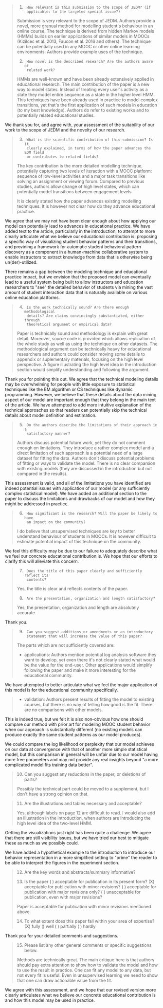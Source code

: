 > 1.      How relevant is this submission to the scope of JEDM? (if
>         applicable: to the targeted special issue?)
>
> Submission is very relevant to the scope of JEDM. Authors provide a novel,
> more granual method for modelling student's behaviour in an online course.
> The technique is derived from hidden Markov models (HMMs) builds on earlier
> applications of similar models in MOOCs (Kizilcec et al. 2013, Faucon et
> al. 2016 and others). The technique can be potentially used in any MOOC or
> other online learning environments. Authors provide example uses of the
> technique.
>
> 2.      How novel is the described research? Are the authors aware of
>         related work?
>
> HMMs are well-known and have been already extensively applied in
> educational research. The main contribution of the paper is a new way to
> model states. Instead of treating every user's activity as a state they
> model entire sequence as a state in the higher level HMM. This techniques
> have been already used in practice to model complex transitions, yet that's
> the first application of such models in education (to my best knowledge).
> Authors do refer to existing works and to potentially related educational
> studies.

We thank you for, and agree with, your assessment of the suitability of our
work to the scope of JEDM and the novelty of our research.

> 3.      What is the scientific contribution of this submission? Is it
>         clearly explained, in terms of how the paper advances the EDM field
>         or contributes to related fields?
>
> The key contribution is the more detailed modelling technique, potentially
> capturing two levels of iteraction with a MOOC platform: sequence of
> low-level activities and a major task transitions like solving an
> assignment or viewing forum. Compared to previous studies, authors allow
> change of high level states, which can potentially model transitions
> between engagement levels.
>
> It is clearly stated how the paper advances existing modelling techniques.
> It is however not clear how do they advance educational practice.

We agree that we may not have been clear enough about how applying our
model can potentially lead to advances in educational practice.  We have
added text to the article, particularly in the introduction, to attempt to
more clearly articulate what we believe our educational contribution is:
proposing a specific way of visualizing student behavior patterns and their
transitions, and providing a framework for automatic student behavioral
pattern discovery as a component in a human-machine collaborative system to
enable instructors to extract knowledge from data that is otherwise being
un(der)-utilized.

There remains a gap between the modeling technique and educational practice
impact, but we envision that the proposed model can eventually lead to a
useful system being built to allow instructors and education researchers to
"see" the detailed behavior of students via mining the vast amount of
student interaction data that is naturally available on various online
education platforms.


> 4.      Is the work technically sound? Are there enough methodological
>         details? Are claims convincingly substantiated, either through
>         theoretical argument or empirical data?
>
> Paper is technically sound and methodology is explain with great detail.
> Moreover, source code is provided which allows replication of the whole
> study as well as using the technique on other datasets. The methodological
> argument can be technically heavy for educational researchers and authors
> could consider moving some details to appendix or suplementary materials,
> focusing on the high level perspective. A figure illustrating the high
> level idea in the introduction section would simplify understanding and
> following the argument.

Thank you for pointing this out. We agree that the technical modeling
details may be overwhelming for people with little exposure to statistical
techniques like the EM algorithm or CS techniques like dynamic programming.
However, we believe that these details about the data mining aspect of our
model are important enough that they belong in the main text of the
article. We have attempted to add more intuitive explanation of the
technical approaches so that readers can potentially skip the technical
details about model definition and estimation.

> 5.      Do the authors describe the limitations of their approach in a
>         satisfactory manner?
>
> Authors discuss potential future work, yet they do not comment enough on
> limitations. They introduce a rather complex model and a direct limitation
> of such approach is a potential need of a large dataset for fitting the
> data. Authors don't discuss potential problems of fitting or ways to
> validate the model. There is no clear comparsion with existing models (they
> are discussed in the introduction but not compared in the results).

This assessment is valid, and all of the limitations you have identified
are indeed potential issues with application of our model (or any
sufficiently complex statistical model). We have added an additional
section to the paper to discuss the limitations and drawbacks of our model
and how they might be addressed in practice.

> 6.      How significant is the research? Will the paper be likely to have
>         an impact on the community?
>
> I do believe that unsupervised techniques are key to better understand
> behaviour of students in MOOCs. It is however difficult to estimate
> potential impact of this technique on the community.

We feel this difficulty may be due to our failure to adequately describe
what we feel our concrete educational contribution is. We hope that our
efforts to clarify this will alleviate this concern.

> 7.      Does the title of this paper clearly and sufficiently reflect its
>         contents?
>
> Yes, the title is clear and reflects contents of the paper.
>
> 8.      Are the presentation, organization and length satisfactory?
>
> Yes, the presentation, organization and length are absolutely accurate.

Thank you.

> 9.      Can you suggest additions or amendments or an introductory
>         statement that will increase the value of this paper?
>
> The parts which are not sufficiently covered are:
> * applications: Authors mention potential log analysis software they want
>   to develop, yet even there it's not clearly stated what would be the
>   value for the end-user. Other applications would simplify following the
>   paper and make it more interesting for the educational community.

We have attempted to better articulate what we feel the major application
of this model is for the educational community specifically.

> * validation: Authors present results of fitting the model to existing
>   courses, but there is no way of telling how good is the fit. There are no
>   comparisons with other models.

This is indeed true, but we felt it is also non-obvious how one should
compare our method with prior art for modeling MOOC student behavior when
our approach is substantially different (no existing models can produce
exactly the same student patterns as our model produces).

We could compare the log likelihood or perplexity that our model achieves
on our data at convergence with that of another more simple statistical
model, but this comparison in general will be unfair due to our model
having more free parameters and may not provide any real insights beyond "a
more complicated model fits training data better".

> 10.  Can you suggest any reductions in the paper, or deletions of parts?
>
> Possibly the technical part could be moved to a supplement, but I don't
> have a strong opinion on that.

> 11.  Are the illustrations and tables necessary and acceptable?
>
> Yes, although labels on page 12 are difficult to read. I would also add an
> illustration in the introduction, when authors are introducing the high
> level idea of the two-level HMM.

Getting the visualizations just right has been quite a challenge. We agree
that there are still visibility issues, but we have tried our best to
mitigate these as much as we possibly could.

We have added a hypothetical example to the introduction to introduce our
behavior representation in a more simplified setting to "prime" the reader
to be able to interpret the figures in the experiment section.

> 12.  Are the key words and abstracts/summary informative?
>
> 13.  Is the paper ( ) acceptable for publication in its present form?  (X)
> acceptable for publication with minor revisions?  ( ) acceptable for
> publication with major revisions only?  ( ) unacceptable for publication,
> even with major revisions?
>
> Paper is acceptable for publication with minor revisions mentioned above
>
> 14.  To what extent does this paper fall within your area of expertise?
> (X) fully () well ( ) partially ( ) hardly

Thank you for your detailed comments and suggestions.

> 15.  Please list any other general comments or specific suggestions below.
>
> Methods are technically great. The main critique here is that authors
> should pay extra attention to show how to validate the model and how to use
> the result in practice. One can fit any model to any data, but not every
> fit is useful. Even in unsupervised learning we need to show that one can
> draw actionable value from the fit.

We agree with this assessment, and we hope that our revised version more
clearly articulates what we believe our concrete educational contribution
is and how this model may be used in practice.
